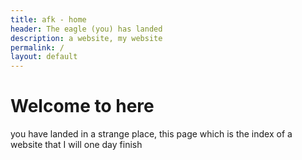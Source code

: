 ```yaml
---
title: afk - home
header: The eagle (you) has landed
description: a website, my website
permalink: /
layout: default
---
```


# Welcome to here

you have landed in a strange place, this page which is the index of a website that I will one day finish